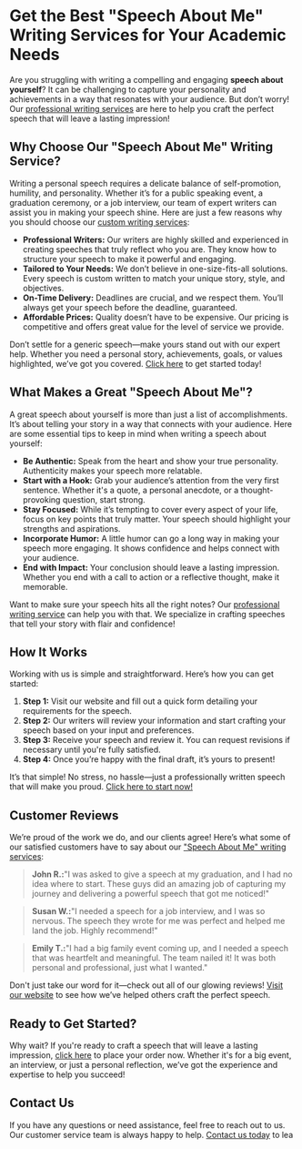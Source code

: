 # Get the Best "Speech About Me" Writing Services for Your Academic Needs

Are you struggling with writing a compelling and engaging **speech about yourself**? It can be challenging to capture your personality and achievements in a way that resonates with your audience. But don’t worry! Our [professional writing services](https://tinyurl.com/topessay?keyword=speech+about+me) are here to help you craft the perfect speech that will leave a lasting impression!

## Why Choose Our "Speech About Me" Writing Service?

Writing a personal speech requires a delicate balance of self-promotion, humility, and personality. Whether it’s for a public speaking event, a graduation ceremony, or a job interview, our team of expert writers can assist you in making your speech shine. Here are just a few reasons why you should choose our [custom writing services](https://tinyurl.com/topessay?keyword=speech+about+me):

- **Professional Writers:** Our writers are highly skilled and experienced in creating speeches that truly reflect who you are. They know how to structure your speech to make it powerful and engaging.
- **Tailored to Your Needs:** We don’t believe in one-size-fits-all solutions. Every speech is custom written to match your unique story, style, and objectives.
- **On-Time Delivery:** Deadlines are crucial, and we respect them. You’ll always get your speech before the deadline, guaranteed.
- **Affordable Prices:** Quality doesn’t have to be expensive. Our pricing is competitive and offers great value for the level of service we provide.

Don’t settle for a generic speech—make yours stand out with our expert help. Whether you need a personal story, achievements, goals, or values highlighted, we’ve got you covered. [Click here](https://tinyurl.com/topessay?keyword=speech+about+me) to get started today!

## What Makes a Great "Speech About Me"?

A great speech about yourself is more than just a list of accomplishments. It’s about telling your story in a way that connects with your audience. Here are some essential tips to keep in mind when writing a speech about yourself:

- **Be Authentic:** Speak from the heart and show your true personality. Authenticity makes your speech more relatable.
- **Start with a Hook:** Grab your audience’s attention from the very first sentence. Whether it's a quote, a personal anecdote, or a thought-provoking question, start strong.
- **Stay Focused:** While it’s tempting to cover every aspect of your life, focus on key points that truly matter. Your speech should highlight your strengths and aspirations.
- **Incorporate Humor:** A little humor can go a long way in making your speech more engaging. It shows confidence and helps connect with your audience.
- **End with Impact:** Your conclusion should leave a lasting impression. Whether you end with a call to action or a reflective thought, make it memorable.

Want to make sure your speech hits all the right notes? Our [professional writing service](https://tinyurl.com/topessay?keyword=speech+about+me) can help you with that. We specialize in crafting speeches that tell your story with flair and confidence!

## How It Works

Working with us is simple and straightforward. Here’s how you can get started:

1. **Step 1:** Visit our website and fill out a quick form detailing your requirements for the speech.
2. **Step 2:** Our writers will review your information and start crafting your speech based on your input and preferences.
3. **Step 3:** Receive your speech and review it. You can request revisions if necessary until you're fully satisfied.
4. **Step 4:** Once you’re happy with the final draft, it’s yours to present!

It’s that simple! No stress, no hassle—just a professionally written speech that will make you proud. [Click here to start now!](https://tinyurl.com/topessay?keyword=speech+about+me)

## Customer Reviews

We’re proud of the work we do, and our clients agree! Here’s what some of our satisfied customers have to say about our ["Speech About Me" writing services](https://tinyurl.com/topessay?keyword=speech+about+me):

> **John R.:**"I was asked to give a speech at my graduation, and I had no idea where to start. These guys did an amazing job of capturing my journey and delivering a powerful speech that got me noticed!"

> **Susan W.:**"I needed a speech for a job interview, and I was so nervous. The speech they wrote for me was perfect and helped me land the job. Highly recommend!"

> **Emily T.:**"I had a big family event coming up, and I needed a speech that was heartfelt and meaningful. The team nailed it! It was both personal and professional, just what I wanted."

Don't just take our word for it—check out all of our glowing reviews! [Visit our website](https://tinyurl.com/topessay?keyword=speech+about+me) to see how we’ve helped others craft the perfect speech.

## Ready to Get Started?

Why wait? If you're ready to craft a speech that will leave a lasting impression, [click here](https://tinyurl.com/topessay?keyword=speech+about+me) to place your order now. Whether it's for a big event, an interview, or just a personal reflection, we’ve got the experience and expertise to help you succeed!

## Contact Us

If you have any questions or need assistance, feel free to reach out to us. Our customer service team is always happy to help. [Contact us today](https://tinyurl.com/topessay?keyword=speech+about+me) to lea
